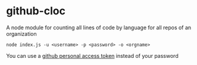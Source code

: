 github-cloc
========

A node module for counting all lines of code by language for all repos of an organization

```
node index.js -u <username> -p <password> -o <orgname>
```

You can use a [github personal access token](https://github.com/settings/tokens) instead of your password
